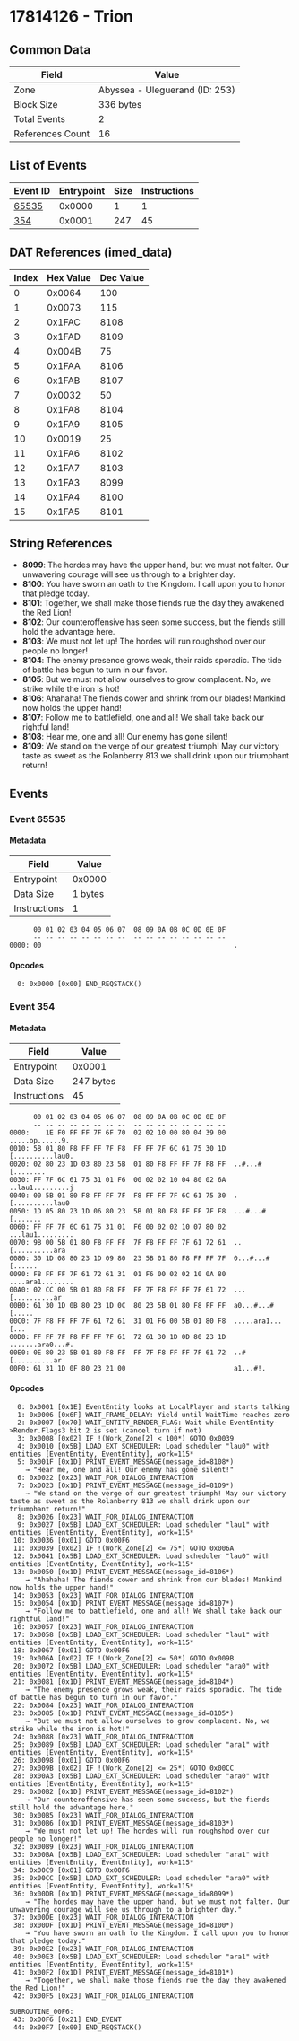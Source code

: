 # 17814126 - Trion

## Common Data

| Field            | Value                          |
|------------------|--------------------------------|
| Zone             | Abyssea - Uleguerand (ID: 253) |
| Block Size       | 336 bytes                      |
| Total Events     | 2                              |
| References Count | 16                             |

## List of Events

| Event ID              | Entrypoint   |   Size |   Instructions |
|-----------------------|--------------|--------|----------------|
| [65535](#event-65535) | 0x0000       |      1 |              1 |
| [354](#event-354)     | 0x0001       |    247 |             45 |

## DAT References (imed_data)

|   Index | Hex Value   |   Dec Value |
|---------|-------------|-------------|
|       0 | 0x0064      |         100 |
|       1 | 0x0073      |         115 |
|       2 | 0x1FAC      |        8108 |
|       3 | 0x1FAD      |        8109 |
|       4 | 0x004B      |          75 |
|       5 | 0x1FAA      |        8106 |
|       6 | 0x1FAB      |        8107 |
|       7 | 0x0032      |          50 |
|       8 | 0x1FA8      |        8104 |
|       9 | 0x1FA9      |        8105 |
|      10 | 0x0019      |          25 |
|      11 | 0x1FA6      |        8102 |
|      12 | 0x1FA7      |        8103 |
|      13 | 0x1FA3      |        8099 |
|      14 | 0x1FA4      |        8100 |
|      15 | 0x1FA5      |        8101 |

## String References

- **8099**: The hordes may have the upper hand, but we must not falter. Our unwavering courage will see us through to a brighter day.
- **8100**: You have sworn an oath to the Kingdom. I call upon you to honor that pledge today.
- **8101**: Together, we shall make those fiends rue the day they awakened the Red Lion!
- **8102**: Our counteroffensive has seen some success, but the fiends still hold the advantage here.
- **8103**: We must not let up! The hordes will run roughshod over our people no longer!
- **8104**: The enemy presence grows weak, their raids sporadic. The tide of battle has begun to turn in our favor.
- **8105**: But we must not allow ourselves to grow complacent. No, we strike while the iron is hot!
- **8106**: Ahahaha! The fiends cower and shrink from our blades! Mankind now holds the upper hand!
- **8107**: Follow me to battlefield, one and all! We shall take back our rightful land!
- **8108**: Hear me, one and all! Our enemy has gone silent!
- **8109**: We stand on the verge of our greatest triumph! May our victory taste as sweet as the Rolanberry 813 we shall drink upon our triumphant return!

## Events

### Event 65535

#### Metadata

| Field        | Value   |
|--------------|---------|
| Entrypoint   | 0x0000  |
| Data Size    | 1 bytes |
| Instructions | 1       |

```
      00 01 02 03 04 05 06 07  08 09 0A 0B 0C 0D 0E 0F
      -- -- -- -- -- -- -- --  -- -- -- -- -- -- -- --
0000: 00                                                .               
```

#### Opcodes

```
  0: 0x0000 [0x00] END_REQSTACK()
```

### Event 354

#### Metadata

| Field        | Value     |
|--------------|-----------|
| Entrypoint   | 0x0001    |
| Data Size    | 247 bytes |
| Instructions | 45        |

```
      00 01 02 03 04 05 06 07  08 09 0A 0B 0C 0D 0E 0F
      -- -- -- -- -- -- -- --  -- -- -- -- -- -- -- --
0000:    1E F0 FF FF 7F 6F 70  02 02 10 00 80 04 39 00   .....op......9.
0010: 5B 01 80 F8 FF FF 7F F8  FF FF 7F 6C 61 75 30 1D  [..........lau0.
0020: 02 80 23 1D 03 80 23 5B  01 80 F8 FF FF 7F F8 FF  ..#...#[........
0030: FF 7F 6C 61 75 31 01 F6  00 02 02 10 04 80 02 6A  ..lau1.........j
0040: 00 5B 01 80 F8 FF FF 7F  F8 FF FF 7F 6C 61 75 30  .[..........lau0
0050: 1D 05 80 23 1D 06 80 23  5B 01 80 F8 FF FF 7F F8  ...#...#[.......
0060: FF FF 7F 6C 61 75 31 01  F6 00 02 02 10 07 80 02  ...lau1.........
0070: 9B 00 5B 01 80 F8 FF FF  7F F8 FF FF 7F 61 72 61  ..[..........ara
0080: 30 1D 08 80 23 1D 09 80  23 5B 01 80 F8 FF FF 7F  0...#...#[......
0090: F8 FF FF 7F 61 72 61 31  01 F6 00 02 02 10 0A 80  ....ara1........
00A0: 02 CC 00 5B 01 80 F8 FF  FF 7F F8 FF FF 7F 61 72  ...[..........ar
00B0: 61 30 1D 0B 80 23 1D 0C  80 23 5B 01 80 F8 FF FF  a0...#...#[.....
00C0: 7F F8 FF FF 7F 61 72 61  31 01 F6 00 5B 01 80 F8  .....ara1...[...
00D0: FF FF 7F F8 FF FF 7F 61  72 61 30 1D 0D 80 23 1D  .......ara0...#.
00E0: 0E 80 23 5B 01 80 F8 FF  FF 7F F8 FF FF 7F 61 72  ..#[..........ar
00F0: 61 31 1D 0F 80 23 21 00                           a1...#!.        
```

#### Opcodes

```
  0: 0x0001 [0x1E] EventEntity looks at LocalPlayer and starts talking
  1: 0x0006 [0x6F] WAIT_FRAME_DELAY: Yield until WaitTime reaches zero
  2: 0x0007 [0x70] WAIT_ENTITY_RENDER_FLAG: Wait while EventEntity->Render.Flags3 bit 2 is set (cancel turn if not)
  3: 0x0008 [0x02] IF !(Work_Zone[2] < 100*) GOTO 0x0039
  4: 0x0010 [0x5B] LOAD_EXT_SCHEDULER: Load scheduler "lau0" with entities [EventEntity, EventEntity], work=115*
  5: 0x001F [0x1D] PRINT_EVENT_MESSAGE(message_id=8108*)
    → "Hear me, one and all! Our enemy has gone silent!"
  6: 0x0022 [0x23] WAIT_FOR_DIALOG_INTERACTION
  7: 0x0023 [0x1D] PRINT_EVENT_MESSAGE(message_id=8109*)
    → "We stand on the verge of our greatest triumph! May our victory taste as sweet as the Rolanberry 813 we shall drink upon our triumphant return!"
  8: 0x0026 [0x23] WAIT_FOR_DIALOG_INTERACTION
  9: 0x0027 [0x5B] LOAD_EXT_SCHEDULER: Load scheduler "lau1" with entities [EventEntity, EventEntity], work=115*
 10: 0x0036 [0x01] GOTO 0x00F6
 11: 0x0039 [0x02] IF !(Work_Zone[2] <= 75*) GOTO 0x006A
 12: 0x0041 [0x5B] LOAD_EXT_SCHEDULER: Load scheduler "lau0" with entities [EventEntity, EventEntity], work=115*
 13: 0x0050 [0x1D] PRINT_EVENT_MESSAGE(message_id=8106*)
    → "Ahahaha! The fiends cower and shrink from our blades! Mankind now holds the upper hand!"
 14: 0x0053 [0x23] WAIT_FOR_DIALOG_INTERACTION
 15: 0x0054 [0x1D] PRINT_EVENT_MESSAGE(message_id=8107*)
    → "Follow me to battlefield, one and all! We shall take back our rightful land!"
 16: 0x0057 [0x23] WAIT_FOR_DIALOG_INTERACTION
 17: 0x0058 [0x5B] LOAD_EXT_SCHEDULER: Load scheduler "lau1" with entities [EventEntity, EventEntity], work=115*
 18: 0x0067 [0x01] GOTO 0x00F6
 19: 0x006A [0x02] IF !(Work_Zone[2] <= 50*) GOTO 0x009B
 20: 0x0072 [0x5B] LOAD_EXT_SCHEDULER: Load scheduler "ara0" with entities [EventEntity, EventEntity], work=115*
 21: 0x0081 [0x1D] PRINT_EVENT_MESSAGE(message_id=8104*)
    → "The enemy presence grows weak, their raids sporadic. The tide of battle has begun to turn in our favor."
 22: 0x0084 [0x23] WAIT_FOR_DIALOG_INTERACTION
 23: 0x0085 [0x1D] PRINT_EVENT_MESSAGE(message_id=8105*)
    → "But we must not allow ourselves to grow complacent. No, we strike while the iron is hot!"
 24: 0x0088 [0x23] WAIT_FOR_DIALOG_INTERACTION
 25: 0x0089 [0x5B] LOAD_EXT_SCHEDULER: Load scheduler "ara1" with entities [EventEntity, EventEntity], work=115*
 26: 0x0098 [0x01] GOTO 0x00F6
 27: 0x009B [0x02] IF !(Work_Zone[2] <= 25*) GOTO 0x00CC
 28: 0x00A3 [0x5B] LOAD_EXT_SCHEDULER: Load scheduler "ara0" with entities [EventEntity, EventEntity], work=115*
 29: 0x00B2 [0x1D] PRINT_EVENT_MESSAGE(message_id=8102*)
    → "Our counteroffensive has seen some success, but the fiends still hold the advantage here."
 30: 0x00B5 [0x23] WAIT_FOR_DIALOG_INTERACTION
 31: 0x00B6 [0x1D] PRINT_EVENT_MESSAGE(message_id=8103*)
    → "We must not let up! The hordes will run roughshod over our people no longer!"
 32: 0x00B9 [0x23] WAIT_FOR_DIALOG_INTERACTION
 33: 0x00BA [0x5B] LOAD_EXT_SCHEDULER: Load scheduler "ara1" with entities [EventEntity, EventEntity], work=115*
 34: 0x00C9 [0x01] GOTO 0x00F6
 35: 0x00CC [0x5B] LOAD_EXT_SCHEDULER: Load scheduler "ara0" with entities [EventEntity, EventEntity], work=115*
 36: 0x00DB [0x1D] PRINT_EVENT_MESSAGE(message_id=8099*)
    → "The hordes may have the upper hand, but we must not falter. Our unwavering courage will see us through to a brighter day."
 37: 0x00DE [0x23] WAIT_FOR_DIALOG_INTERACTION
 38: 0x00DF [0x1D] PRINT_EVENT_MESSAGE(message_id=8100*)
    → "You have sworn an oath to the Kingdom. I call upon you to honor that pledge today."
 39: 0x00E2 [0x23] WAIT_FOR_DIALOG_INTERACTION
 40: 0x00E3 [0x5B] LOAD_EXT_SCHEDULER: Load scheduler "ara1" with entities [EventEntity, EventEntity], work=115*
 41: 0x00F2 [0x1D] PRINT_EVENT_MESSAGE(message_id=8101*)
    → "Together, we shall make those fiends rue the day they awakened the Red Lion!"
 42: 0x00F5 [0x23] WAIT_FOR_DIALOG_INTERACTION

SUBROUTINE_00F6:
 43: 0x00F6 [0x21] END_EVENT
 44: 0x00F7 [0x00] END_REQSTACK()
```
